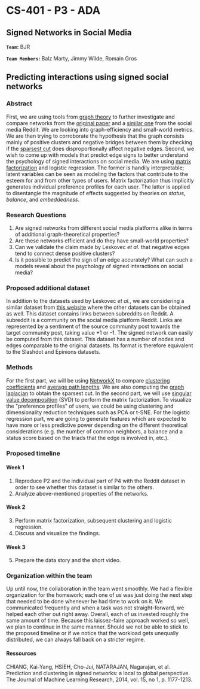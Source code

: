 # CS-401 - P3 - ADA

## Signed Networks in Social Media

**`Team`:** BJR

**`Team Members`:** Balz Marty, Jimmy Wilde, Romain Gros

## Predicting interactions using signed social networks

### Abstract
First, we are using tools from [graph theory](https://en.wikipedia.org/wiki/Graph_theory) to further investigate and compare networks from the [original paper](https://cs.stanford.edu/people/jure/pubs/triads-chi10.pdf) and a [similar one](https://snap.stanford.edu/data/#signnets) from the social media Reddit. We are looking into graph-efficiency and small-world metrics. We are then trying to corroborate the hypothesis that the graph consists mainly of positive clusters and negative bridges between them by checking if the [sparsest cut](https://en.wikipedia.org/wiki/Cut_%28graph_theory%29#Sparsest_cut) does disproportionally affect negative edges.
Second, we wish to come up with models that predict edge signs to better understand the psychology of signed interactions on social media. We are using [matrix factorization](https://en.wikipedia.org/wiki/Matrix_factorization_%28recommender_systems%29) and logistic regression. The former is handily interpretable; latent variables can be seen as modeling the factors that contribute to the esteem for and from other types of users. Matrix factorization thus implicitly generates individual preference profiles for each user. The latter is applied to disentangle the magnitude of effects suggested by theories on *status*, *balance*, and *embeddedness*.

### Research Questions
1. Are signed networks from different social media platforms alike in terms of additional graph-theoretical properties?
2. Are these networks efficient and do they have small-world properties?
3. Can we validate the claim made by Leskovec *et al.* that negative edges tend to connect dense positive clusters?
4. Is it possible to predict the sign of an edge accurately? What can such a models reveal about the psychology of signed interactions on social media?

### Proposed additional dataset
In addition to the datasets used by Leskovec *et al.*, we are considering a similar dataset from [this website](https://snap.stanford.edu/data/#signnets) where the other datasets can be obtained as well. This dataset contains links between subreddits on Reddit. A subreddit is a community on the social media platform Reddit. Links are represented by a sentiment of the source community post towards the target community post, taking value +1 or -1. The signed network can easily be computed from this dataset. This dataset has a number of nodes and edges comparable to the original datasets. Its format is therefore equivalent to the Slashdot and Epinions datasets.

### Methods
For the first part, we will be using [NetworkX](https://networkx.org/) to compare [clustering coefficients](https://en.wikipedia.org/wiki/Clustering_coefficient) and [average path lengths](https://en.wikipedia.org/wiki/Shortest_path_problem). We are also computing the [graph laplacian](https://en.wikipedia.org/wiki/Laplacian_matrix) to obtain the sparsest cut.
In the second part, we will use [singular value decomposition](https://en.wikipedia.org/wiki/Singular_value_decomposition) (SVD) to perform the matrix factorization. To visualize the "preference profiles" of users, we could be using clustering and dimensionality reduction techniques such as PCA or t-SNE. For the logistic regression part, we are going to generate features which are expected to have more or less predictive power depending on the different theoretical considerations (e.g. the number of common neighbors, a balance and a status score based on the triads that the edge is involved in, etc.).

### Proposed timeline

#### Week 1
1. Reproduce P2 and the individual part of P4 with the Reddit dataset in order to see whether this dataset is similar to the others.
2. Analyze above-mentioned properties of the networks.
#### Week 2
3. Perform matrix factorization, subsequent clustering and logistic regression.
4. Discuss and visualize the findings.
#### Week 3
5. Prepare the data story and the short video.

### Organization within the team

Up until now, the collaboration in the team went smoothly. We had a flexible organization for the homework; each one of us was just doing the next step that needed to be done whenever he had time to work on it. We communicated frequently and when a task was not straight-forward, we helped each other out right away. Overall, each of us invested roughly the same amount of time. Because this laissez-faire approach worked so well, we plan to continue in the same manner. Should we not be able to stick to the proposed timeline or if we notice that the workload gets unequally distributed, we can always fall back on a stricter regime.

#### Ressources
CHIANG, Kai-Yang, HSIEH, Cho-Jui, NATARAJAN, Nagarajan, et al. Prediction and clustering in signed networks: a local to global perspective. The Journal of Machine Learning Research, 2014, vol. 15, no 1, p. 1177-1213.
